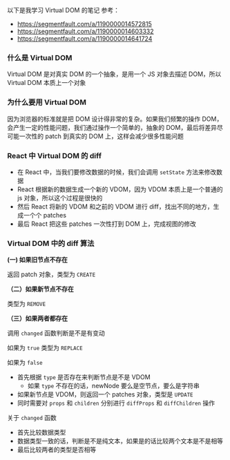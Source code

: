 以下是我学习 Virtual DOM 的笔记
参考：
- https://segmentfault.com/a/1190000014572815
- https://segmentfault.com/a/1190000014603332
- https://segmentfault.com/a/1190000014641724

### 什么是 Virtual DOM

Virtual DOM 是对真实 DOM 的一个抽象，是用一个 JS 对象去描述 DOM，所以 Virtual DOM 本质上一个对象

### 为什么要用 Virtual DOM

因为浏览器的标准就是把 DOM 设计得非常的复杂。如果我们频繁的操作 DOM，会产生一定的性能问题，我们通过操作一个简单的，抽象的 DOM，最后将差异尽可能一次性的 patch 到真实的 DOM 上，这样会减少很多性能问题

### React 中 Virtual DOM 的 diff
- 在 React 中，当我们要修改数据的时候，我们会调用 `setState` 方法来修改数据
- React 根据新的数据生成一个新的 VDOM，因为 VDOM 本质上是一个普通的 js 对象，所以这个过程是很快的
- 然后 React 将新的 VDOM 和之前的 VDOM 进行 diff，找出不同的地方，生成一个个 patches
- 最后 React 把这些 patches 一次性打到 DOM 上，完成视图的修改

### Virtual DOM 中的 diff 算法

**(一) 如果旧节点不存在**

返回 patch 对象，类型为 `CREATE`

**（二）如果新节点不存在**

类型为 `REMOVE`

**（三）如果两者都存在**

调用 `changed` 函数判断是不是有变动

如果为 `true` 类型为 `REPLACE`

如果为 `false`

- 首先根据 `type` 是否存在来判断节点是不是 VDOM
    - 如果 `type` 不存在的话，newNode 要么是空节点，要么是字符串
- 如果新节点是 VDOM，则返回一个 patches 对象，类型是 `UPDATE`
- 同时需要对 `props` 和 `children` 分别进行 `diffProps` 和 `diffChildren` 操作

关于 `changed` 函数

- 首先比较数据类型
- 数据类型一致的话，判断是不是纯文本，如果是的话比较两个文本是不是相等
- 最后比较两者的类型是否相等
